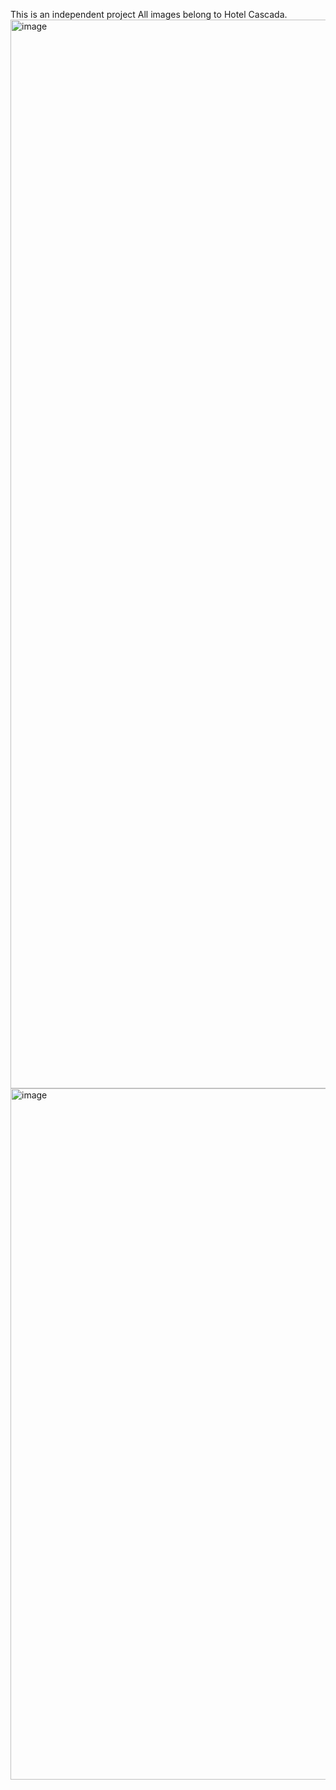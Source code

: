 This is an independent project
All images belong to Hotel Cascada.
<img width="1897" height="1710" alt="image" src="https://github.com/user-attachments/assets/9a99d329-d6a5-41cf-97a4-14789a09eb4e" />
<img width="1896" height="1106" alt="image" src="https://github.com/user-attachments/assets/14bec99c-824f-4aa3-ada2-f73427716508" />
